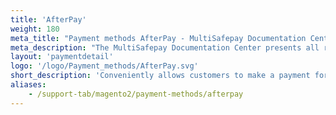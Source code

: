 ```yaml
---
title: 'AfterPay'
weight: 180
meta_title: "Payment methods AfterPay - MultiSafepay Documentation Center"
meta_description: "The MultiSafepay Documentation Center presents all relevant information about our Plugins and API. You can also find support pages for Payment Methods, Tools and General Questions as well as the contact details of our Support and Integration Teams."
layout: 'paymentdetail'
logo: '/logo/Payment_methods/AfterPay.svg' 
short_description: 'Conveniently allows customers to make a payment for their online purchases once receiving them.'
aliases:
    - /support-tab/magento2/payment-methods/afterpay
---
```

